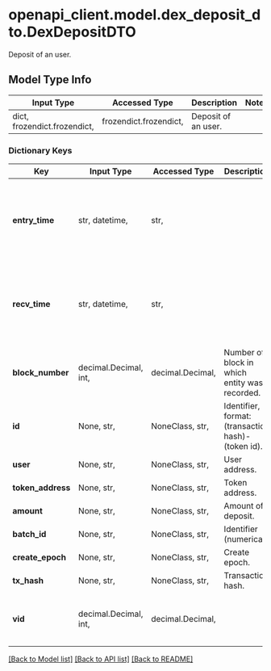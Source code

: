 # openapi_client.model.dex_deposit_dto.DexDepositDTO

Deposit of an user.

## Model Type Info
Input Type | Accessed Type | Description | Notes
------------ | ------------- | ------------- | -------------
dict, frozendict.frozendict,  | frozendict.frozendict,  | Deposit of an user. | 

### Dictionary Keys
Key | Input Type | Accessed Type | Description | Notes
------------ | ------------- | ------------- | ------------- | -------------
**entry_time** | str, datetime,  | str,  |  | [optional] value must conform to RFC-3339 date-time
**recv_time** | str, datetime,  | str,  |  | [optional] value must conform to RFC-3339 date-time
**block_number** | decimal.Decimal, int,  | decimal.Decimal,  | Number of block in which entity was recorded. | [optional] value must be a 64 bit integer
**id** | None, str,  | NoneClass, str,  | Identifier, format: (transaction hash)-(token id). | [optional] 
**user** | None, str,  | NoneClass, str,  | User address. | [optional] 
**token_address** | None, str,  | NoneClass, str,  | Token address. | [optional] 
**amount** | None, str,  | NoneClass, str,  | Amount of deposit. | [optional] 
**batch_id** | None, str,  | NoneClass, str,  | Identifier (numerical). | [optional] 
**create_epoch** | None, str,  | NoneClass, str,  | Create epoch. | [optional] 
**tx_hash** | None, str,  | NoneClass, str,  | Transaction hash. | [optional] 
**vid** | decimal.Decimal, int,  | decimal.Decimal,  |  | [optional] value must be a 64 bit integer

[[Back to Model list]](../../README.md#documentation-for-models) [[Back to API list]](../../README.md#documentation-for-api-endpoints) [[Back to README]](../../README.md)

